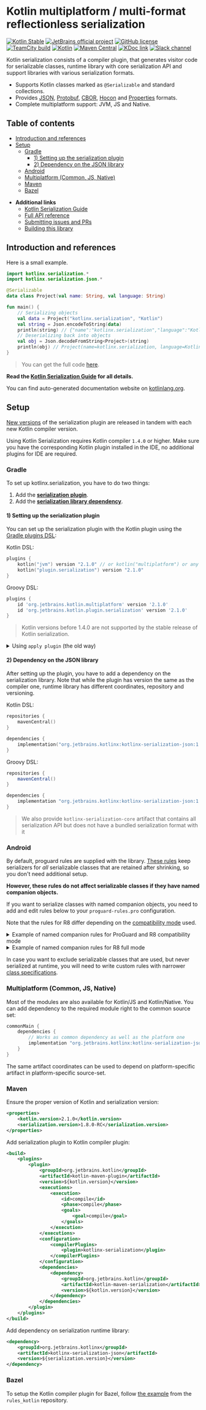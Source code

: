 # Kotlin multiplatform / multi-format reflectionless serialization

[![Kotlin Stable](https://kotl.in/badges/stable.svg)](https://kotlinlang.org/docs/components-stability.html)
[![JetBrains official project](https://jb.gg/badges/official.svg)](https://confluence.jetbrains.com/display/ALL/JetBrains+on+GitHub)
[![GitHub license](https://img.shields.io/badge/license-Apache%20License%202.0-blue.svg?style=flat)](http://www.apache.org/licenses/LICENSE-2.0)
[![TeamCity build](https://img.shields.io/teamcity/http/teamcity.jetbrains.com/s/KotlinTools_KotlinxSerialization_Ko.svg)](https://teamcity.jetbrains.com/viewType.html?buildTypeId=KotlinTools_KotlinxSerialization_Ko&guest=1)
[![Kotlin](https://img.shields.io/badge/kotlin-2.1.0-blue.svg?logo=kotlin)](http://kotlinlang.org)
[![Maven Central](https://img.shields.io/maven-central/v/org.jetbrains.kotlinx/kotlinx-serialization-core/1.8.0-RC)](https://central.sonatype.com/artifact/org.jetbrains.kotlinx/kotlinx-serialization-core/1.8.0-RC)
[![KDoc link](https://img.shields.io/badge/API_reference-KDoc-blue)](https://kotlinlang.org/api/kotlinx.serialization/)
[![Slack channel](https://img.shields.io/badge/chat-slack-blue.svg?logo=slack)](https://kotlinlang.slack.com/messages/serialization/)

Kotlin serialization consists of a compiler plugin, that generates visitor code for serializable classes,
 runtime library with core serialization API and support libraries with various serialization formats.

* Supports Kotlin classes marked as `@Serializable` and standard collections.
* Provides [JSON](formats/README.md#JSON), [Protobuf](formats/README.md#ProtoBuf), [CBOR](formats/README.md#CBOR), [Hocon](formats/README.md#HOCON) and [Properties](formats/README.md#properties) formats.
* Complete multiplatform support: JVM, JS and Native.

## Table of contents

<!--- TOC -->

* [Introduction and references](#introduction-and-references)
* [Setup](#setup)
  * [Gradle](#gradle)
    * [1) Setting up the serialization plugin](#1-setting-up-the-serialization-plugin)
    * [2) Dependency on the JSON library](#2-dependency-on-the-json-library)
  * [Android](#android)
  * [Multiplatform (Common, JS, Native)](#multiplatform-common-js-native)
  * [Maven](#maven)
  * [Bazel](#bazel)

<!--- END -->

* **Additional links**
  * [Kotlin Serialization Guide](docs/serialization-guide.md)
  * [Full API reference](https://kotlinlang.org/api/kotlinx.serialization/)
  * [Submitting issues and PRs](CONTRIBUTING.md)
  * [Building this library](docs/building.md)

## Introduction and references

Here is a small example.

```kotlin
import kotlinx.serialization.*
import kotlinx.serialization.json.*

@Serializable 
data class Project(val name: String, val language: String)

fun main() {
    // Serializing objects
    val data = Project("kotlinx.serialization", "Kotlin")
    val string = Json.encodeToString(data)  
    println(string) // {"name":"kotlinx.serialization","language":"Kotlin"} 
    // Deserializing back into objects
    val obj = Json.decodeFromString<Project>(string)
    println(obj) // Project(name=kotlinx.serialization, language=Kotlin)
}
``` 

> You can get the full code [here](guide/example/example-readme-01.kt).

<!--- TEST_NAME ReadmeTest -->

<!--- TEST 
{"name":"kotlinx.serialization","language":"Kotlin"}
Project(name=kotlinx.serialization, language=Kotlin)
-->

**Read the [Kotlin Serialization Guide](docs/serialization-guide.md) for all details.**

You can find auto-generated documentation website on [kotlinlang.org](https://kotlinlang.org/api/kotlinx.serialization/).

## Setup

[New versions](https://plugins.gradle.org/plugin/org.jetbrains.kotlin.plugin.serialization) of the serialization plugin are released in tandem with each new Kotlin compiler version.

Using Kotlin Serialization requires Kotlin compiler `1.4.0` or higher.
Make sure you have the corresponding Kotlin plugin installed in the IDE, no additional plugins for IDE are required.

### Gradle

To set up kotlinx.serialization, you have to do two things:
1) Add the **[serialization plugin](#1-setting-up-the-serialization-plugin)**.
2) Add the **[serialization library dependency](#2-dependency-on-the-json-library)**.

#### 1) Setting up the serialization plugin

You can set up the serialization plugin with the Kotlin plugin using the
[Gradle plugins DSL](https://docs.gradle.org/current/userguide/plugins.html#sec:plugins_block):

Kotlin DSL:

```kotlin
plugins {
    kotlin("jvm") version "2.1.0" // or kotlin("multiplatform") or any other kotlin plugin
    kotlin("plugin.serialization") version "2.1.0"
}
```       

Groovy DSL:

```gradle
plugins {
    id 'org.jetbrains.kotlin.multiplatform' version '2.1.0'
    id 'org.jetbrains.kotlin.plugin.serialization' version '2.1.0'
}
```

> Kotlin versions before 1.4.0 are not supported by the stable release of Kotlin serialization.

<details>
  <summary>Using <code>apply plugin</code> (the old way)</summary>

First, you have to add the serialization plugin to your classpath as the other [compiler plugins](https://kotlinlang.org/docs/reference/compiler-plugins.html):

Kotlin DSL:

```kotlin
buildscript {
    repositories { mavenCentral() }

    dependencies {
        val kotlinVersion = "2.1.0"
        classpath(kotlin("gradle-plugin", version = kotlinVersion))
        classpath(kotlin("serialization", version = kotlinVersion))
    }
}
```

Groovy DSL:

```gradle
buildscript {
    ext.kotlin_version = '2.1.0'
    repositories { mavenCentral() }

    dependencies {
        classpath "org.jetbrains.kotlin:kotlin-serialization:$kotlin_version"
    }
}
```

Then you can `apply plugin` (example in Groovy):

```gradle
apply plugin: 'kotlin' // or 'kotlin-multiplatform' for multiplatform projects
apply plugin: 'kotlinx-serialization'
```
</details>

#### 2) Dependency on the JSON library

After setting up the plugin, you have to add a dependency on the serialization library.
Note that while the plugin has version the same as the compiler one, runtime library has different coordinates, repository and versioning.

Kotlin DSL:

```kotlin
repositories {
    mavenCentral()
}

dependencies {
    implementation("org.jetbrains.kotlinx:kotlinx-serialization-json:1.8.0-RC")
}
```

Groovy DSL:

```gradle
repositories {
    mavenCentral()
}

dependencies {
    implementation "org.jetbrains.kotlinx:kotlinx-serialization-json:1.8.0-RC"
}
```

>We also provide `kotlinx-serialization-core` artifact that contains all serialization API but does not have a bundled serialization format with it

### Android

By default, proguard rules are supplied with the library.
[These rules](rules/common.pro) keep serializers for _all_ serializable classes that are retained after shrinking,
so you don't need additional setup.

**However, these rules do not affect serializable classes if they have named companion objects.**

If you want to serialize classes with named companion objects, you need to add and edit rules below to your `proguard-rules.pro` configuration. 

Note that the rules for R8 differ depending on the [compatibility mode](https://r8.googlesource.com/r8/+/refs/heads/master/compatibility-faq.md) used.

<details>
<summary>Example of named companion rules for ProGuard and R8 compatibility mode</summary>

```proguard
# Serializer for classes with named companion objects are retrieved using `getDeclaredClasses`.
# If you have any, replace classes with those containing named companion objects.
-keepattributes InnerClasses # Needed for `getDeclaredClasses`.

-if @kotlinx.serialization.Serializable class
com.example.myapplication.HasNamedCompanion, # <-- List serializable classes with named companions.
com.example.myapplication.HasNamedCompanion2
{
    static **$* *;
}
-keepnames class <1>$$serializer { # -keepnames suffices; class is kept when serializer() is kept.
    static <1>$$serializer INSTANCE;
}
```
</details>


<details>
<summary>Example of named companion rules for R8 full mode</summary>

```proguard
# Serializer for classes with named companion objects are retrieved using `getDeclaredClasses`.
# If you have any, replace classes with those containing named companion objects.
-keepattributes InnerClasses # Needed for `getDeclaredClasses`.

-if @kotlinx.serialization.Serializable class
com.example.myapplication.HasNamedCompanion, # <-- List serializable classes with named companions.
com.example.myapplication.HasNamedCompanion2
{
    static **$* *;
}
-keepnames class <1>$$serializer { # -keepnames suffices; class is kept when serializer() is kept.
    static <1>$$serializer INSTANCE;
}

# Keep both serializer and serializable classes to save the attribute InnerClasses
-keepclasseswithmembers, allowshrinking, allowobfuscation, allowaccessmodification class
com.example.myapplication.HasNamedCompanion, # <-- List serializable classes with named companions.
com.example.myapplication.HasNamedCompanion2
{
    *;
}
```
</details>

In case you want to exclude serializable classes that are used, but never serialized at runtime,
you will need to write custom rules with narrower [class specifications](https://www.guardsquare.com/manual/configuration/usage).

### Multiplatform (Common, JS, Native)

Most of the modules are also available for Kotlin/JS and Kotlin/Native.
You can add dependency to the required module right to the common source set:
```gradle
commonMain {
    dependencies {
        // Works as common dependency as well as the platform one
        implementation "org.jetbrains.kotlinx:kotlinx-serialization-json:$serialization_version"
    }
}
```
The same artifact coordinates can be used to depend on platform-specific artifact in platform-specific source-set.

### Maven

Ensure the proper version of Kotlin and serialization version:

```xml
<properties>
    <kotlin.version>2.1.0</kotlin.version>
    <serialization.version>1.8.0-RC</serialization.version>
</properties>
```

Add serialization plugin to Kotlin compiler plugin:

```xml
<build>
    <plugins>
        <plugin>
            <groupId>org.jetbrains.kotlin</groupId>
            <artifactId>kotlin-maven-plugin</artifactId>
            <version>${kotlin.version}</version>
            <executions>
                <execution>
                    <id>compile</id>
                    <phase>compile</phase>
                    <goals>
                        <goal>compile</goal>
                    </goals>
                </execution>
            </executions>
            <configuration>
                <compilerPlugins>
                    <plugin>kotlinx-serialization</plugin>
                </compilerPlugins>
            </configuration>
            <dependencies>
                <dependency>
                    <groupId>org.jetbrains.kotlin</groupId>
                    <artifactId>kotlin-maven-serialization</artifactId>
                    <version>${kotlin.version}</version>
                </dependency>
            </dependencies>
        </plugin>
    </plugins>
</build>
```

Add dependency on serialization runtime library:

```xml
<dependency>
    <groupId>org.jetbrains.kotlinx</groupId>
    <artifactId>kotlinx-serialization-json</artifactId>
    <version>${serialization.version}</version>
</dependency>
```

### Bazel

To setup the Kotlin compiler plugin for Bazel, follow [the
example](https://github.com/bazelbuild/rules_kotlin/tree/master/examples/plugin/src/serialization)
from the `rules_kotlin` repository.
